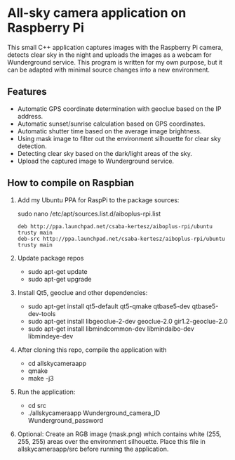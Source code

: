 # All-sky camera application on Raspberry Pi

This small C++ application captures images with the Raspberry Pi camera,
detects clear sky in the night and uploads the images as a webcam for Wunderground service.
This program is written for my own purpose, but it can be adapted with minimal source changes into a
new environment.

## Features

* Automatic GPS coordinate determination with geoclue based on the IP address.
* Automatic sunset/sunrise calculation based on GPS coordinates.
* Automatic shutter time based on the average image brightness.
* Using mask image to filter out the environment silhouette for clear sky detection.
* Detecting clear sky based on the dark/light areas of the sky.
* Upload the captured image to Wunderground service.

## How to compile on Raspbian

1. Add my Ubuntu PPA for RaspPi to the package sources:

   sudo nano /etc/apt/sources.list.d/aiboplus-rpi.list
   ```
   deb http://ppa.launchpad.net/csaba-kertesz/aiboplus-rpi/ubuntu trusty main
   deb-src http://ppa.launchpad.net/csaba-kertesz/aiboplus-rpi/ubuntu trusty main
   ```

2. Update package repos

   - sudo apt-get update
   - sudo apt-get upgrade
   
3. Install Qt5, geoclue and other dependencies:

   - sudo apt-get install qt5-default qt5-qmake qtbase5-dev qtbase5-dev-tools
   - sudo apt-get install libgeoclue-2-dev geoclue-2.0 gir1.2-geoclue-2.0
   - sudo apt-get install libmindcommon-dev libmindaibo-dev libmindeye-dev

4. After cloning this repo, compile the application with

   - cd allskycameraapp
   - qmake
   - make -j3

5. Run the application:

   - cd src
   - ./allskycameraapp Wunderground_camera_ID Wunderground_password

6. Optional: Create an RGB image (mask.png) which contains white (255, 255, 255) areas over the environment silhouette.
Place this file in allskycameraapp/src before running the application.



